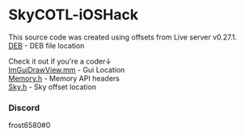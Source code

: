 # SkyCOTL-iOSHack

This source code was created using offsets from Live server v0.27.1.  
[DEB](./packages/) - DEB file location  
  
Check it out if you're a coder↓  
[ImGuiDrawView.mm](./ImGuiDrawView.mm) -  Gui Location  
[Memory.h](./Memory.h) - Memory API headers  
[Sky.h](./Sky.h) - Sky offset location  
  
### Discord
frost6580#0
